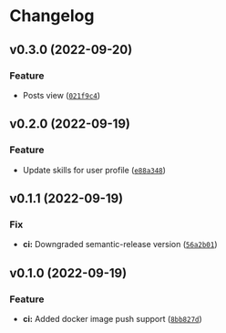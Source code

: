 # Changelog

<!--next-version-placeholder-->

## v0.3.0 (2022-09-20)
### Feature
* Posts view ([`021f9c4`](https://github.com/dusan-madzarevic/dislinkt-profile/commit/021f9c44c6d78b5cc732354ae31b6eee0bce69a9))

## v0.2.0 (2022-09-19)
### Feature
* Update skills for user profile ([`e88a348`](https://github.com/dusan-madzarevic/dislinkt-profile/commit/e88a348cf8c4537a9f8ad0cb9e4480a58ee9f8f7))

## v0.1.1 (2022-09-19)
### Fix
* **ci:** Downgraded semantic-release version ([`56a2b01`](https://github.com/dusan-madzarevic/dislinkt-profile/commit/56a2b012500f0455dbf15082b704948c724868a3))

## v0.1.0 (2022-09-19)
### Feature
* **ci:** Added docker image push support ([`8bb827d`](https://github.com/dusan-madzarevic/dislinkt-profile/commit/8bb827d7f3df2f606ef0cc130ca8e6ef3adb6b6e))
